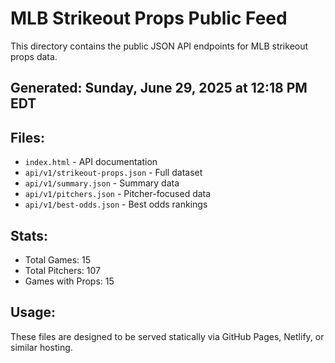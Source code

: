 # MLB Strikeout Props Public Feed

This directory contains the public JSON API endpoints for MLB strikeout props data.

## Generated: Sunday, June 29, 2025 at 12:18 PM EDT

## Files:
- `index.html` - API documentation
- `api/v1/strikeout-props.json` - Full dataset
- `api/v1/summary.json` - Summary data
- `api/v1/pitchers.json` - Pitcher-focused data  
- `api/v1/best-odds.json` - Best odds rankings

## Stats:
- Total Games: 15
- Total Pitchers: 107
- Games with Props: 15

## Usage:
These files are designed to be served statically via GitHub Pages, Netlify, or similar hosting.
